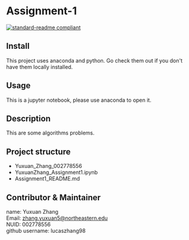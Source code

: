 # Assignment-1
[![standard-readme compliant](https://img.shields.io/badge/readme%20style-standard-brightgreen.svg?style=flat-square)](https://github.com/RichardLitt/standard-readme)
## Install
This project uses anaconda and python. Go check them out if you don't have them locally installed.
## Usage
This is a jupyter notebook, please use anaconda to open it.
## Description
This are some algorithms problems.
## Project structure
- Yuxuan_Zhang_002778556
- YuxuanZhang_Assignment1.ipynb
- Assignment1_README.md
## Contributor & Maintainer
name: Yuxuan Zhang  
Email: zhang.yuxuan5@northeastern.edu  
NUID: 002778556  
github username: lucaszhang98  